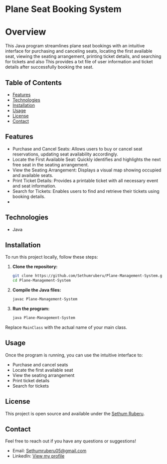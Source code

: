 # Plane Seat Booking System

# Overview

This Java program streamlines plane seat bookings with an intuitive interface for purchasing and canceling seats, locating the first available seat, viewing the seating arrangement, printing ticket details, and searching for tickets and also This provides a txt file of user information and ticket details after successfully booking the seat.

## Table of Contents

- [Features](#features)
- [Technologies](#technologies)
- [Installation](#installation)
- [Usage](#usage)
- [License](#license)
- [Contact](#contact)
  

## Features

- Purchase and Cancel Seats: Allows users to buy or cancel seat reservations, updating seat availability accordingly.
- Locate the First Available Seat: Quickly identifies and highlights the next free seat in the seating arrangement.
- View the Seating Arrangement: Displays a visual map showing occupied and available seats.
- Print Ticket Details: Provides a printable ticket with all necessary event and seat information.
- Search for Tickets: Enables users to find and retrieve their tickets using booking details.
- 

## Technologies

- Java


## Installation

To run this project locally, follow these steps:

1. **Clone the repository:**

    ```sh
    git clone https://github.com/Sethumruberu/Plane-Management-System.git
    cd Plane-Management-System
    ```

2. **Compile the Java files:**

    ```sh
    javac Plane-Management-System
    ```

3. **Run the program:**

    ```sh
    java Plane-Management-System
    ```

Replace `MainClass` with the actual name of your main class.


## Usage

Once the program is running, you can use the intuitive interface to:

- Purchase and cancel seats
- Locate the first available seat
- View the seating arrangement
- Print ticket details
- Search for tickets


## License

This project is open source and available under the [Sethum Ruberu](https://www.linkedin.com/in/sethum-ruberu-90a369293/).


## Contact

Feel free to reach out if you have any questions or suggestions!

- Email: Sethumruberu05@gmail.com
- LinkedIn: [View my profile](https://www.linkedin.com/in/sethum-ruberu-90a369293/)
